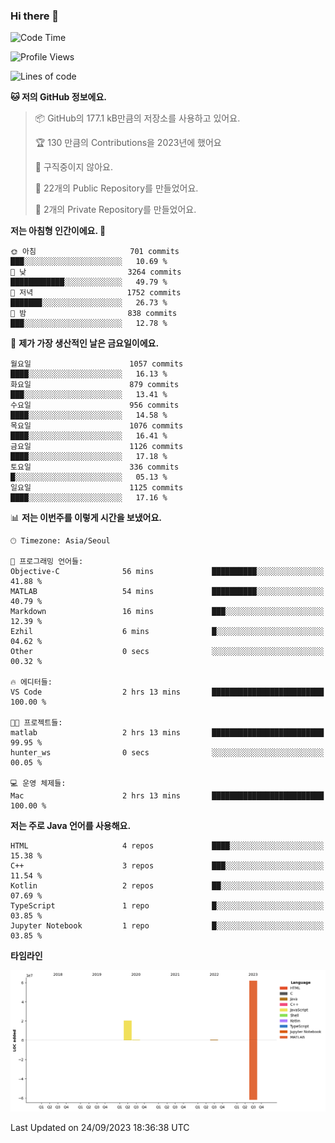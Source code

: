 ### Hi there 👋

<!--
**otm0937/otm0937** is a ✨ _special_ ✨ repository because its `README.md` (this file) appears on your GitHub profile.

Here are some ideas to get you started:

- 🔭 I’m currently working on ...
- 🌱 I’m currently learning ...
- 👯 I’m looking to collaborate on ...
- 🤔 I’m looking for help with ...
- 💬 Ask me about ...
- 📫 How to reach me: ...
- 😄 Pronouns: ...
- ⚡ Fun fact: ...
-->

  <!--START_SECTION:waka-->
![Code Time](http://img.shields.io/badge/Code%20Time-1%2C003%20hrs%2042%20mins-blue)

![Profile Views](http://img.shields.io/badge/Profile%20Views-0-blue)

![Lines of code](https://img.shields.io/badge/%EC%A0%80%EB%8A%94%20%EC%97%AC%ED%83%9C%EA%B9%8C%EC%A7%80%20-83.1%20million%20%EC%A4%84%EC%9D%98%20%EC%BD%94%EB%93%9C%EB%A5%BC%20%EC%9E%91%EC%84%B1%ED%96%88%EC%96%B4%EC%9A%94.-blue)

**🐱 저의 GitHub 정보에요.** 

> 📦 GitHub의 177.1 kB만큼의 저장소를 사용하고 있어요. 
 > 
> 🏆 130 만큼의 Contributions을 2023년에 했어요
 > 
> 🚫 구직중이지 않아요.
 > 
> 📜 22개의 Public Repository를 만들었어요. 
 > 
> 🔑 2개의 Private Repository를 만들었어요. 
 > 
**저는 아침형 인간이에요. 🐤** 

```text
🌞 아침                     701 commits         ███░░░░░░░░░░░░░░░░░░░░░░   10.69 % 
🌆 낮　                     3264 commits        ████████████░░░░░░░░░░░░░   49.79 % 
🌃 저녁                     1752 commits        ███████░░░░░░░░░░░░░░░░░░   26.73 % 
🌙 밤　                     838 commits         ███░░░░░░░░░░░░░░░░░░░░░░   12.78 % 
```
📅 **제가 가장 생산적인 날은 금요일이에요.** 

```text
월요일                      1057 commits        ████░░░░░░░░░░░░░░░░░░░░░   16.13 % 
화요일                      879 commits         ███░░░░░░░░░░░░░░░░░░░░░░   13.41 % 
수요일                      956 commits         ████░░░░░░░░░░░░░░░░░░░░░   14.58 % 
목요일                      1076 commits        ████░░░░░░░░░░░░░░░░░░░░░   16.41 % 
금요일                      1126 commits        ████░░░░░░░░░░░░░░░░░░░░░   17.18 % 
토요일                      336 commits         █░░░░░░░░░░░░░░░░░░░░░░░░   05.13 % 
일요일                      1125 commits        ████░░░░░░░░░░░░░░░░░░░░░   17.16 % 
```


📊 **저는 이번주를 이렇게 시간을 보냈어요.** 

```text
🕑︎ Timezone: Asia/Seoul

💬 프로그래밍 언어들: 
Objective-C              56 mins             ██████████░░░░░░░░░░░░░░░   41.88 % 
MATLAB                   54 mins             ██████████░░░░░░░░░░░░░░░   40.79 % 
Markdown                 16 mins             ███░░░░░░░░░░░░░░░░░░░░░░   12.39 % 
Ezhil                    6 mins              █░░░░░░░░░░░░░░░░░░░░░░░░   04.62 % 
Other                    0 secs              ░░░░░░░░░░░░░░░░░░░░░░░░░   00.32 % 

🔥 에디터들: 
VS Code                  2 hrs 13 mins       █████████████████████████   100.00 % 

🐱‍💻 프로젝트들: 
matlab                   2 hrs 13 mins       █████████████████████████   99.95 % 
hunter_ws                0 secs              ░░░░░░░░░░░░░░░░░░░░░░░░░   00.05 % 

💻 운영 체제들: 
Mac                      2 hrs 13 mins       █████████████████████████   100.00 % 
```

**저는 주로 Java 언어를 사용해요.** 

```text
HTML                     4 repos             ████░░░░░░░░░░░░░░░░░░░░░   15.38 % 
C++                      3 repos             ███░░░░░░░░░░░░░░░░░░░░░░   11.54 % 
Kotlin                   2 repos             ██░░░░░░░░░░░░░░░░░░░░░░░   07.69 % 
TypeScript               1 repo              █░░░░░░░░░░░░░░░░░░░░░░░░   03.85 % 
Jupyter Notebook         1 repo              █░░░░░░░░░░░░░░░░░░░░░░░░   03.85 % 
```



**타임라인**

![Lines of Code chart](https://raw.githubusercontent.com/otm0937/otm0937/main/assets/bar_graph.png)


 Last Updated on 24/09/2023 18:36:38 UTC
<!--END_SECTION:waka-->
